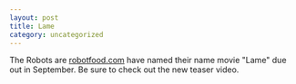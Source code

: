 ```yaml
---
layout: post
title: Lame
category: uncategorized
---
```


The Robots are <a href="http://www.robotfood.com/">robotfood.com</a> have named their name movie "Lame" due out in September.  Be sure to check out the new teaser video.
